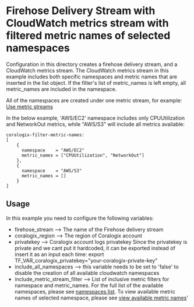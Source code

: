 # Firehose Delivery Stream with CloudWatch metrics stream with filtered metric names of selected namespaces 
Configuration in this directory creates a firehose delivery stream, and a CloudWatch metrics stream. 
The CloudWatch metrics stream in this example includes both specific namespaces and metric names that are inserted in the list object. If the filter's list of metric_names is left empty, all metric_names are included in the namespace.

All of the namespaces are created under one metric stream, for example:
[Use metric streams](https://docs.aws.amazon.com/AmazonCloudWatch/latest/monitoring/CloudWatch-Metric-Streams.html)


In the below example, 'AWS/EC2' namespace includes only CPUUtilization and NetworkOut metrics, while "AWS/S3" will include all metrics available:
```
coralogix-filter-metric-names:
[
    {
      namespace    = "AWS/EC2"
      metric_names = ["CPUUtilization", "NetworkOut"]
    }, 
    {
      namespace    = "AWS/S3"
      metric_names = []
    }
]
```

## Usage

In this example you need to configure the following variables:
* firehose_stream --> The name of the Firehose delivery stream
* coralogix_region --> The region of Coralogix account
* privatekey --> Coralogix account logs privatekey
Since the privatekey is private and we cant put it hardcoded, it can be exported instead of insert it as an input each time:
export TF_VAR_coralogix_privatekey="your-coralogix-private-key"
* include_all_namespaces --> this variable needs to be set to 'false' to disable the creation of all available cloudwatch namespaces
* include_metric_stream_filter --> List of inclusive metric filters for namespace and metric_names. For the full list of the available namespaces, please see [namespaces list](https://docs.aws.amazon.com/AmazonCloudWatch/latest/monitoring/aws-services-cloudwatch-metrics.html). To view available metric names of selected namespace, please see [view available metric names](https://docs.aws.amazon.com/AmazonCloudWatch/latest/monitoring/viewing_metrics_with_cloudwatch.html)'
